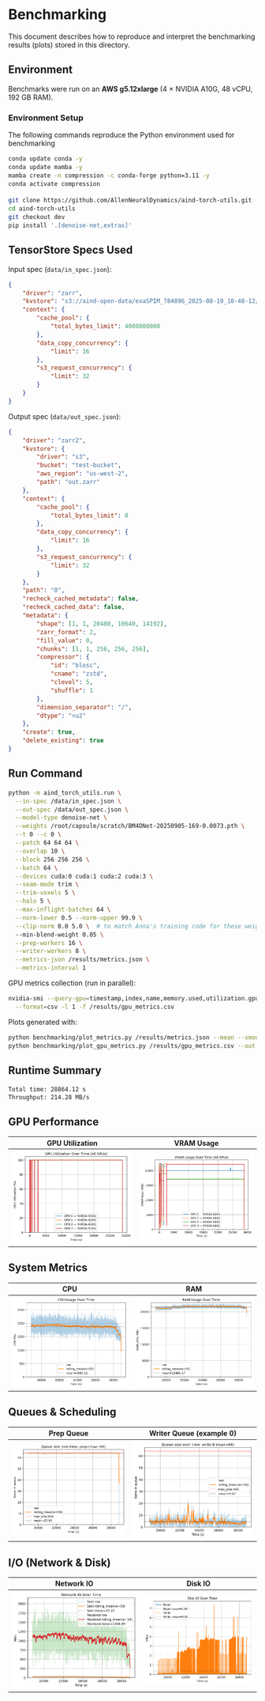 # Benchmarking

This document describes how to reproduce and interpret the benchmarking results (plots) stored in this directory.

## Environment

Benchmarks were run on an **AWS g5.12xlarge** (4 × NVIDIA A10G, 48 vCPU, 192 GB RAM).

### Environment Setup

The following commands reproduce the Python environment used for benchmarking

```bash
conda update conda -y
conda update mamba -y
mamba create -n compression -c conda-forge python=3.11 -y
conda activate compression

git clone https://github.com/AllenNeuralDynamics/aind-torch-utils.git
cd aind-torch-utils
git checkout dev
pip install '.[denoise-net,extras]'
```

## TensorStore Specs Used

Input spec (`data/in_spec.json`):

```json
{
    "driver": "zarr",
    "kvstore": "s3://aind-open-data/exaSPIM_784896_2025-08-19_10-48-12/SPIM.ome.zarr/tile_000010_ch_488.zarr/0",
    "context": {
        "cache_pool": {
            "total_bytes_limit": 4000000000
        },
        "data_copy_concurrency": {
            "limit": 16
        },
        "s3_request_concurrency": {
            "limit": 32
        }
    }
}
```

Output spec (`data/out_spec.json`):

```json
{
    "driver": "zarr2",
    "kvstore": {
        "driver": "s3",
        "bucket": "test-bucket",
        "aws_region": "us-west-2",
        "path": "out.zarr"
    },
    "context": {
        "cache_pool": {
            "total_bytes_limit": 0
        },
        "data_copy_concurrency": {
            "limit": 16
        },
        "s3_request_concurrency": {
            "limit": 32
        }
    },
    "path": "0",
    "recheck_cached_metadata": false,
    "recheck_cached_data": false,
    "metadata": {
        "shape": [1, 1, 20480, 10640, 14192],
        "zarr_format": 2,
        "fill_value": 0,
        "chunks": [1, 1, 256, 256, 256],
        "compressor": {
            "id": "blosc",
            "cname": "zstd",
            "clevel": 5,
            "shuffle": 1
        },
        "dimension_separator": "/",
        "dtype": "<u2"
    },
    "create": true,
    "delete_existing": true
}
```

## Run Command

```bash
python -m aind_torch_utils.run \
  --in-spec /data/in_spec.json \
  --out-spec /data/out_spec.json \
  --model-type denoise-net \
  --weights /root/capsule/scratch/BM4DNet-20250905-169-0.0073.pth \
  --t 0 --c 0 \
  --patch 64 64 64 \
  --overlap 10 \
  --block 256 256 256 \
  --batch 64 \
  --devices cuda:0 cuda:1 cuda:2 cuda:3 \
  --seam-mode trim \
  --trim-voxels 5 \
  --halo 5 \
  --max-inflight-batches 64 \
  --norm-lower 0.5 --norm-upper 99.9 \
  --clip-norm 0.0 5.0 \  # to match Anna's training code for these weights
  --min-blend-weight 0.05 \
  --prep-workers 16 \
  --writer-workers 8 \
  --metrics-json /results/metrics.json \
  --metrics-interval 1
```

GPU metrics collection (run in parallel):

```bash
nvidia-smi --query-gpu=timestamp,index,name,memory.used,utilization.gpu \
  --format=csv -l 1 -f /results/gpu_metrics.csv
```

Plots generated with:

```bash
python benchmarking/plot_metrics.py /results/metrics.json --mean --smooth 50 --out /results/sys_plot
python benchmarking/plot_gpu_metrics.py /results/gpu_metrics.csv --out /results/gpu_plot
```

## Runtime Summary

```
Total time: 28864.12 s
Throughput: 214.28 MB/s
```

## GPU Performance

| GPU Utilization | VRAM Usage |
|-----------------|------------|
| ![GPU Util](images/gpu_plot_gpu_util.png) | ![VRAM](images/gpu_plot_vram.png) |

## System Metrics

| CPU | RAM |
|-----|-----|
| ![CPU](images/sys_plot_cpu.png) | ![RAM](images/sys_plot_ram.png) |

## Queues & Scheduling

| Prep Queue | Writer Queue (example 0) |
|------------|--------------------------|
| ![Prep](images/sys_plot_prep.png) | ![Write0](images/sys_plot_write-0.png) |

## I/O (Network & Disk)

| Network IO | Disk IO |
|------------|---------|
| ![Net](images/sys_plot_net_io.png) | ![Disk](images/sys_plot_disk_io.png) |

